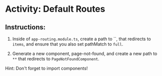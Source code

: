 # Activity: Default Routes

## Instructions:

1. Inside of `app-routing.module.ts`, create a path to ``, that redirects to `items`, and ensure that you also set pathMatch to `full`.

1. Generate a new component, page-not-found, and create a new path to `**` that redirects to `PageNotFoundComponent`.

Hint: Don't forget to import components!